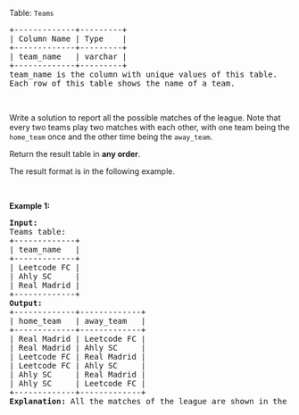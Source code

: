 <p>Table: <code>Teams</code></p>

<pre>
+-------------+---------+
| Column Name | Type    |
+-------------+---------+
| team_name   | varchar |
+-------------+---------+
team_name is the column with unique values of this table.
Each row of this table shows the name of a team.
</pre>

<p>&nbsp;</p>

<p>Write a solution to report&nbsp;all the possible matches of the league. Note that every two teams play two matches with each other, with one team being the <code>home_team</code> once and the other time being the <code>away_team</code>.</p>

<p>Return the result table in <strong>any order</strong>.</p>

<p>The&nbsp;result format is in the following example.</p>

<p>&nbsp;</p>
<p><strong class="example">Example 1:</strong></p>

<pre>
<strong>Input:</strong> 
Teams table:
+-------------+
| team_name   |
+-------------+
| Leetcode FC |
| Ahly SC     |
| Real Madrid |
+-------------+
<strong>Output:</strong> 
+-------------+-------------+
| home_team   | away_team   |
+-------------+-------------+
| Real Madrid | Leetcode FC |
| Real Madrid | Ahly SC     |
| Leetcode FC | Real Madrid |
| Leetcode FC | Ahly SC     |
| Ahly SC     | Real Madrid |
| Ahly SC     | Leetcode FC |
+-------------+-------------+
<strong>Explanation:</strong> All the matches of the league are shown in the table.
</pre>
